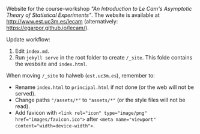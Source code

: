 Website for the course-workshop *"An Introduction to Le Cam's Asymptotic Theory of Statistical Experiments"*. The website is available at <http://www.est.uc3m.es/lecam> (alternatively: <https://egarpor.github.io/lecam/>).

Update workflow:

1. Edit `index.md`.
2. Run `jekyll serve` in the root folder to create `/_site`. This folde contains the wesbsite and `index.html`.

When moving `/_site` to halweb (`est.uc3m.es`), remember to:

- Rename `index.html` to `principal.html` if not done (or the web will not be served).
- Change paths `"/assets/*"` to `"assets/*"` (or the style files will not be read).
- Add favicon with `<link rel="icon" type="image/png" href="images/favicon.ico">` after `<meta name="viewport" content="width=device-width">`.
